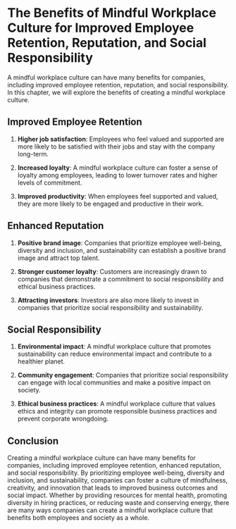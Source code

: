 # The Benefits of Mindful Workplace Culture for Improved Employee Retention, Reputation, and Social Responsibility

A mindful workplace culture can have many benefits for companies, including improved employee retention, reputation, and social responsibility. In this chapter, we will explore the benefits of creating a mindful workplace culture.

Improved Employee Retention
---------------------------

1. **Higher job satisfaction**: Employees who feel valued and supported are more likely to be satisfied with their jobs and stay with the company long-term.

2. **Increased loyalty**: A mindful workplace culture can foster a sense of loyalty among employees, leading to lower turnover rates and higher levels of commitment.

3. **Improved productivity**: When employees feel supported and valued, they are more likely to be engaged and productive in their work.

Enhanced Reputation
-------------------

1. **Positive brand image**: Companies that prioritize employee well-being, diversity and inclusion, and sustainability can establish a positive brand image and attract top talent.

2. **Stronger customer loyalty**: Customers are increasingly drawn to companies that demonstrate a commitment to social responsibility and ethical business practices.

3. **Attracting investors**: Investors are also more likely to invest in companies that prioritize social responsibility and sustainability.

Social Responsibility
---------------------

1. **Environmental impact**: A mindful workplace culture that promotes sustainability can reduce environmental impact and contribute to a healthier planet.

2. **Community engagement**: Companies that prioritize social responsibility can engage with local communities and make a positive impact on society.

3. **Ethical business practices**: A mindful workplace culture that values ethics and integrity can promote responsible business practices and prevent corporate wrongdoing.

Conclusion
----------

Creating a mindful workplace culture can have many benefits for companies, including improved employee retention, enhanced reputation, and social responsibility. By prioritizing employee well-being, diversity and inclusion, and sustainability, companies can foster a culture of mindfulness, creativity, and innovation that leads to improved business outcomes and social impact. Whether by providing resources for mental health, promoting diversity in hiring practices, or reducing waste and conserving energy, there are many ways companies can create a mindful workplace culture that benefits both employees and society as a whole.

